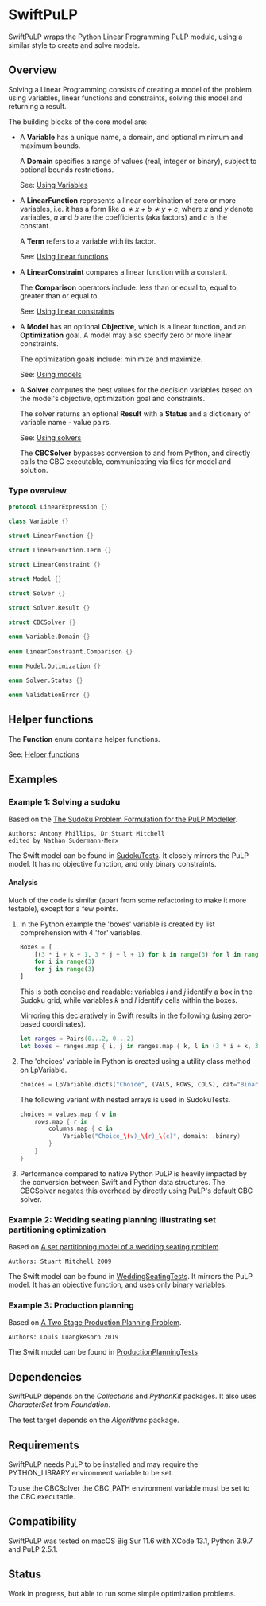 # SwiftPuLP

SwiftPuLP wraps the Python Linear Programming PuLP module, using a similar style to create and solve models.

## Overview

Solving a Linear Programming consists of creating a model of the problem using variables, linear functions and constraints, solving this model and returning a result.

The building blocks of the core model are:

* A **Variable** has a unique name, a domain, and optional minimum and maximum bounds.
    
    A **Domain** specifies a range of values (real, integer or binary), subject to optional bounds restrictions.

    See: [Using Variables](Sources/SwiftPuLP/Documentation.docc/UsingVariables.md)

* A **LinearFunction** represents a linear combination of zero or more variables, i.e. it has a form like *a ∗ x + b ∗ y + c*, where *x* and *y* denote variables, *a* and *b* are the coefficients (aka factors) and *c* is the constant.

    A **Term** refers to a variable with its factor.
    
    See: [Using linear functions](Sources/SwiftPuLP/Documentation.docc/UsingLinearFunctions.md)

* A **LinearConstraint**  compares a linear function with a constant.

    The **Comparison** operators include: less than or equal to, equal to, greater than or equal to.
    
    See: [Using linear constraints](Sources/SwiftPuLP/Documentation.docc/UsingLinearConstraints.md)

* A **Model** has an optional **Objective**, which is a linear function, and an **Optimization** goal. A model may also specify zero or more linear constraints.

    The optimization goals include: minimize and maximize.

    See: [Using models](Sources/SwiftPuLP/Documentation.docc/UsingModels.md)

* A **Solver** computes the best values for the decision variables based on the model's objective, optimization goal and constraints.

    The solver returns an optional **Result** with a **Status** and a dictionary of variable name - value pairs.

    See: [Using solvers](Sources/SwiftPuLP/Documentation.docc/UsingSolvers.md)
    
    The **CBCSolver** bypasses conversion to and from Python, and directly calls the CBC executable, communicating via files for model and solution.

### Type overview

```swift
protocol LinearExpression {}

class Variable {}

struct LinearFunction {}

struct LinearFunction.Term {}
    
struct LinearConstraint {}

struct Model {}

struct Solver {}

struct Solver.Result {}

struct CBCSolver {}

enum Variable.Domain {}
    
enum LinearConstraint.Comparison {}
    
enum Model.Optimization {}

enum Solver.Status {}

enum ValidationError {}

```

## Helper functions

The **Function** enum contains helper functions.

See: [Helper functions](Sources/SwiftPuLP/Documentation.docc/HelperFunctions.md)
    
## Examples

### Example 1: Solving a sudoku

Based on the [The Sudoku Problem Formulation for the PuLP Modeller](https://coin-or.github.io/pulp/CaseStudies/a_sudoku_problem.html).

    Authors: Antony Phillips, Dr Stuart Mitchell
    edited by Nathan Sudermann-Merx

The Swift model can be found in [SudokuTests](Tests/SwiftPuLPTests/Examples/SudokuTests.swift). It closely mirrors the PuLP model. It has no objective function, and only binary constraints.

#### Analysis

Much of the code is similar (apart from some refactoring to make it more testable), except for a few points.

1. In the Python example the 'boxes' variable is created by list comprehension with 4 'for' variables.

    ```python
    Boxes = [    
        [(3 * i + k + 1, 3 * j + l + 1) for k in range(3) for l in range(3)]
        for i in range(3)
        for j in range(3)
    ]
    ```

    This is both concise and readable: variables *i* and *j* identify a box in the Sudoku grid, while variables *k* and *l* identify cells within the boxes.
    
    Mirroring this declaratively in Swift results in the following (using zero-based coordinates).
    
    ```swift
    let ranges = Pairs(0...2, 0...2)
    let boxes = ranges.map { i, j in ranges.map { k, l in (3 * i + k, 3 * j + l) }}
    ```

2. The 'choices' variable in Python is created using a utility class method on LpVariable.

    ```python
    choices = LpVariable.dicts("Choice", (VALS, ROWS, COLS), cat="Binary")
    ```
    
    The following variant with nested arrays is used in SudokuTests.
    
    ```swift
    choices = values.map { v in
        rows.map { r in
            columns.map { c in
                Variable("Choice_\(v)_\(r)_\(c)", domain: .binary)
            }
        }
    }
    ```

3. Performance compared to native Python PuLP is heavily impacted by the conversion between Swift and Python data structures. The CBCSolver negates this overhead by directly using PuLP's default CBC solver.

### Example 2: Wedding seating planning illustrating set partitioning optimization

Based on [A set partitioning model of a wedding seating problem](https://coin-or.github.io/pulp/CaseStudies/a_set_partitioning_problem.html).

    Authors: Stuart Mitchell 2009

The Swift model can be found in [WeddingSeatingTests](Tests/SwiftPuLPTests/Examples/WeddingSeatingTests.swift). It mirrors the PuLP model. It has an objective function, and uses only binary variables.

### Example 3: Production planning

Based on [A Two Stage Production Planning Problem](https://coin-or.github.io/pulp/CaseStudies/a_two_stage_production_planning_problem.html).

    Authors: Louis Luangkesorn 2019

The Swift model can be found in [ProductionPlanningTests](Tests/SwiftPuLPTests/Examples/ProductionPlanningTests.swift)

## Dependencies

SwiftPuLP depends on the *Collections* and *PythonKit* packages. It also uses *CharacterSet* from *Foundation*.

The test target depends on the *Algorithms* package.

## Requirements

SwiftPuLP needs PuLP to be installed and may require the PYTHON_LIBRARY environment variable to be set.

To use the CBCSolver the CBC_PATH environment variable must be set to the CBC executable.

## Compatibility

SwiftPuLP was tested on macOS Big Sur 11.6 with XCode 13.1, Python 3.9.7 and PuLP 2.5.1.

## Status

Work in progress, but able to run some simple optimization problems.
